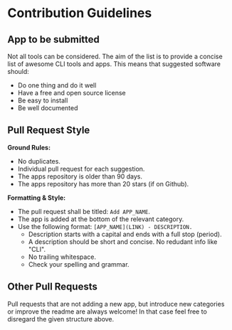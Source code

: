 # Contribution Guidelines

## App to be submitted

Not all tools can be considered. The aim of the list is to provide a concise list of awesome CLI tools and apps. This means that suggested software should:  
  
- Do one thing and do it well
- Have a free and open source license
- Be easy to install
- Be well documented

## Pull Request Style

**Ground Rules:**

- No duplicates.
- Individual pull request for each suggestion.
- The apps repository is older than 90 days.
- The apps repository has more than 20 stars (if on Github).


**Formatting & Style:**

- The pull request shall be titled: `Add APP_NAME`.
- The app is added at the bottom of the relevant category.
- Use the following format: `[APP_NAME](LINK) - DESCRIPTION.`
  - Description starts with a capital and ends with a full stop (period).
  - A description should be short and concise. No redudant info like "CLI".
  - No trailing whitespace.
  - Check your spelling and grammar.

## Other Pull Requests

Pull requests that are not adding a new app, but introduce new categories or improve the readme are always welcome! In that case feel free to disregard the given structure above.
